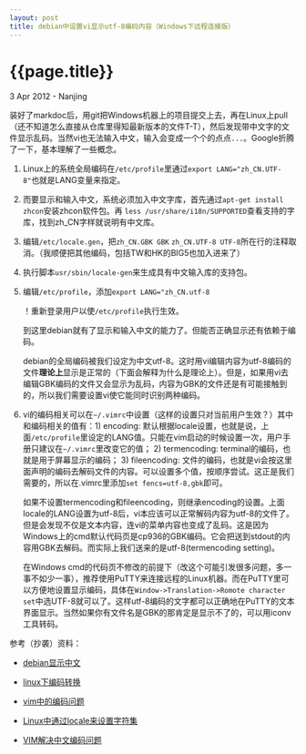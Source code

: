 ```yaml
---
layout: post
title: debian中设置vi显示utf-8编码内容（Windows下远程连接版）
---
```


{{page.title}}
==============

<p class="meta">3 Apr 2012 - Nanjing</p>

装好了markdoc后，用git把Windows机器上的项目提交上去，再在Linux上pull（还不知道怎么直接从仓库里得知最新版本的文件T-T），然后发现带中文字的文件显示乱码。当然vi也无法输入中文，输入会变成一个个的点点`...`。Google折腾了一下，基本理解了一些概念。

1. Linux上的系统全局编码在`/etc/profile`里通过`export LANG="zh_CN.UTF-8"`也就是LANG变量来指定。

2. 而要显示和输入中文，系统必须加入中文字库，首先通过`apt-get install zhcon`安装zhcon软件包。再 `less /usr/share/i18n/SUPPORTED`查看支持的字库，找到zh_CN字样就说明有中文库。

3. 编辑`/etc/locale.gen`，把`zh_CN.GBK GBK` `zh_CN.UTF-8 UTF-8`所在行的注释取消。（我顺便把其他编码，包括TW和HK的BIG5也加入进来了）

4. 执行脚本`usr/sbin/locale-gen`来生成具有中文输入库的支持包。

5. 编辑`/etc/profile`，添加`export LANG="zh_CN.utf-8`

    ！重新登录用户以使`/etc/profile`执行生效。
    
    到这里debian就有了显示和输入中文的能力了。但能否正确显示还有依赖于编码。
    
    debian的全局编码被我们设定为中文utf-8。这时用vi编辑内容为utf-8编码的文件**理论上**显示是正常的（下面会解释为什么是理论上）。但是，如果用vi去编辑GBK编码的文件又会显示为乱码，内容为GBK的文件还是有可能接触到的，所以我们需要设置vi使它能同时识别两种编码。

6. vi的编码相关可以在`~/.vimrc`中设置（这样的设置只对当前用户生效？）其中和编码相关的值有：1) encoding: 默认根据locale设置，也就是说，上面`/etc/profile`里设定的LANG值。只能在vim启动的时候设置一次，用户手册只建议在`~/.vimrc`里改变它的值； 2) termencoding: terminal的编码，也就是用于屏幕显示的编码； 3) fileencoding: 文件的编码，也就是vi会按这里面声明的编码去解码文件的内容。可以设置多个值，按顺序尝试。这正是我们需要的，所以在.vimrc里添加`set fencs=utf-8,gbk`即可。

    如果不设置termencoding和fileencoding，则继承encoding的设置。上面locale的LANG设置为utf-8后，vi本应该可以正常解码内容为utf-8的文件了。但是会发现不仅是文本内容，连vi的菜单内容也变成了乱码。这是因为Windows上的cmd默认代码页是cp936的GBK编码。它会把送到stdout的内容用GBK去解码。而实际上我们送来的是utf-8(termencoding setting)。
    
    在Windows cmd的代码页不修改的前提下（改这个可能引发很多问题，多一事不如少一事），推荐使用PuTTY来连接远程的Linux机器。而在PuTTY里可以方便地设置显示编码，具体在`Window->Translation->Romote character set`中选UTF-8就可以了。这样utf-8编码的文字都可以正确地在PuTTY的文本界面显示。当然如果你有文件名是GBK的那肯定是显示不了的，可以用iconv工具转码。
    
参考（抄袭）资料：

*  [debian显示中文][1]

*  [linux下编码转换][2]

*  [vim中的编码问题][3]

*  [Linux中通过locale来设置字符集][4]

*  [VIM解决中文编码问题][5]

[1]: http://blog.donews.com/vanfan/archive/2009/10/26/1568546.aspx
[2]: http://blog.csdn.net/zhuying_linux/article/details/7084518
[3]: http://hi.baidu.com/lee_eva/blog/item/89ddc1120122f88b6438db51.html
[4]: http://www.linuxsky.org/doc/newbie/200707/84.html
[5]: http://www.vimer.cn/2009/10/87.html